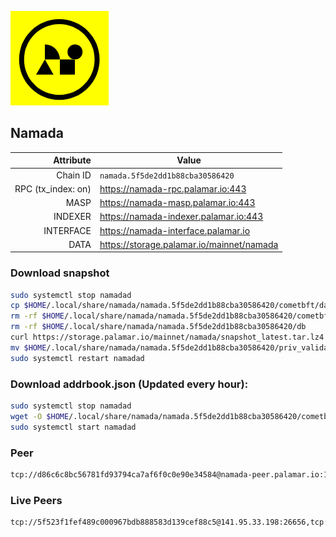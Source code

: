 ![Logo](https://raw.githubusercontent.com/Pa1amar/mainnets/refs/heads/main/namada/logo.png)
## Namada
| Attribute | Value |
|----------:|-------|
| Chain ID         | `namada.5f5de2dd1b88cba30586420` |
| RPC (tx_index: on)  | https://namada-rpc.palamar.io:443 |
| MASP  | https://namada-masp.palamar.io:443 |
| INDEXER | https://namada-indexer.palamar.io:443 |
| INTERFACE | https://namada-interface.palamar.io |
| DATA | https://storage.palamar.io/mainnet/namada |

### Download snapshot
```bash
sudo systemctl stop namadad
cp $HOME/.local/share/namada/namada.5f5de2dd1b88cba30586420/cometbft/data/priv_validator_state.json $HOME/.local/share/namada/namada.5f5de2dd1b88cba30586420/priv_validator_state.json.backup
rm -rf $HOME/.local/share/namada/namada.5f5de2dd1b88cba30586420/cometbft/data
rm -rf $HOME/.local/share/namada/namada.5f5de2dd1b88cba30586420/db
curl https://storage.palamar.io/mainnet/namada/snapshot_latest.tar.lz4 | lz4 -dc - | tar -xf - -C $HOME/.local/share/namada/namada.5f5de2dd1b88cba30586420/
mv $HOME/.local/share/namada/namada.5f5de2dd1b88cba30586420/priv_validator_state.json.backup $HOME/.local/share/namada/namada.5f5de2dd1b88cba30586420/cometbft/data/priv_validator_state.json
sudo systemctl restart namadad
```
### Download addrbook.json (Updated every hour):
```bash
sudo systemctl stop namadad
wget -O $HOME/.local/share/namada/namada.5f5de2dd1b88cba30586420/cometbft/config/addrbook.json https://storage.palamar.io/mainnet/namada/addrbook.json
sudo systemctl start namadad
```
### Peer
```bash
tcp://d86c6c8bc56781fd93794ca7af6f0c0e90e34584@namada-peer.palamar.io:16656
```


















































































































































































































































































































































































































































































































































































































































































































































































































































































































































































































































































































































































































































































































































































































































































































































































































































































































































































































































































































































































































































































































































































































































































































































































### Live Peers
```
tcp://5f523f1fef489c000967bdb888583d139cef88c5@141.95.33.198:26656,tcp://600e85651e7d3ec695eb7c26ddf37fef5724e61b@91.134.82.47:26656,tcp://219c4c2475048dbaa9e01d20ebd82b913958b4d8@72.46.84.33:16656,tcp://96f7945f9470faacce66888d798bf1f131913b6c@62.210.95.44:26656,tcp://478de66fe39df43a60f5850e5b99da4edd14de85@212.51.129.72:26706,tcp://05309c2cce2d163027a47c662066907e89cd6b99@104.251.123.123:26656,tcp://a8187523daabbc053ec992cde9975f65a085da25@46.4.29.231:5000,tcp://74184876d3b02a7d622f177779a416aa66964bdd@51.91.105.170:26656,tcp://1fa5e6e66182ad425b4ed1d8e69fd7e4202d8b7b@5.199.161.213:26656,tcp://53b91a7a3929ced6d61c8ec3ca85502803a1f3e3@167.235.35.48:26656,tcp://801bda27715bebc69edf8b8e26cb79d257b90932@46.105.223.14:26682,tcp://91bb5973a676bb20f095d8f6d18433413cb5d78f@141.95.11.197:26656,tcp://0edc3530905568e7963c1c39c78061a1a1ed44af@79.127.240.32:26656,tcp://5c479b8d9969bb901897ebed40fc197d507f007c@144.91.119.1:26656,tcp://6b469eb00f21d6ebe344c951f599e2012f70d4e9@86.97.61.154:19904,tcp://c4deb6863d50bcdd9d20b02303d010090908d6d2@192.64.82.62:26656
```
